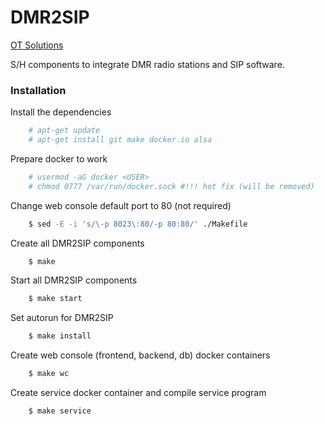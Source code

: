 # DMR2SIP
[OT Solutions](https://otsolutions.ru)

S/H components to integrate DMR radio stations and SIP software.

### Installation

Install the dependencies
```sh
    # apt-get update 
    # apt-get install git make docker.io alsa
```
Prepare docker to work
```sh
    # usermod -aG docker <USER>
    # chmod 0777 /var/run/docker.sock #!!! hot fix (will be removed)
 ```
 
Change web console default port to 80 (not required)
```sh
    $ sed -E -i 's/\-p 8023\:80/-p 80:80/' ./Makefile 
```

Create all DMR2SIP components
```sh
    $ make
```
Start all DMR2SIP components
```sh
    $ make start
```
Set autorun for DMR2SIP
```sh
    $ make install
```

Create web console (frontend, backend, db) docker containers
```sh
    $ make wc
```
Create service docker container and compile service program
```sh
    $ make service
```
